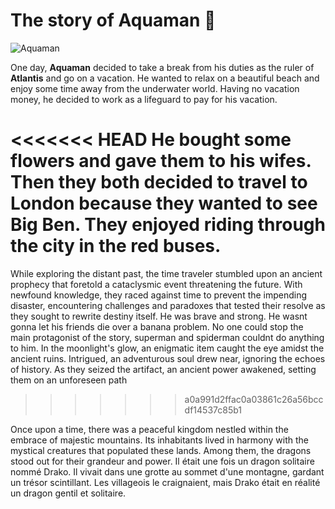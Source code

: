 # The story of **Aquaman** :dolphin:

![Aquaman](https://i.pinimg.com/originals/37/12/06/3712069a7923c68b584e2611aca24fbc.gif)
<br>

One day, **Aquaman** decided to take a break from his duties as the ruler of **Atlantis** and go on a vacation. He wanted to relax on a beautiful beach and enjoy some time away from the underwater world. Having no vacation money, he decided to work as a lifeguard to pay for his vacation.

<<<<<<< HEAD
He bought some flowers and gave them to his wifes.
Then they both decided to travel to London because they wanted to see Big Ben.
They enjoyed riding through the city in the red buses.
=======

While exploring the distant past, the time traveler stumbled upon an ancient prophecy that foretold a cataclysmic event threatening the future. With newfound knowledge, they raced against time to prevent the impending disaster, encountering challenges and paradoxes that tested their resolve as they sought to rewrite destiny itself.
He was brave and strong. He wasnt gonna let his friends die over a banana problem. No one could stop the main protagonist of the story, superman and spiderman couldnt do anything to him.
In the moonlight's glow, an enigmatic item caught the eye amidst the ancient ruins. Intrigued, an adventurous soul drew near, ignoring the echoes of history. As they seized the artifact, an ancient power awakened, setting them on an unforeseen path
>>>>>>> a0a991d2ffac0a03861c26a56bccdf14537c85b1

Once upon a time, there was a peaceful kingdom nestled within the embrace of majestic mountains. Its inhabitants lived in harmony with the mystical creatures that populated these lands. Among them, the dragons stood out for their grandeur and power.
Il était une fois un dragon solitaire nommé Drako. Il vivait dans une grotte au sommet d'une montagne, gardant un trésor scintillant. Les villageois le craignaient, mais Drako était en réalité un dragon gentil et solitaire.
